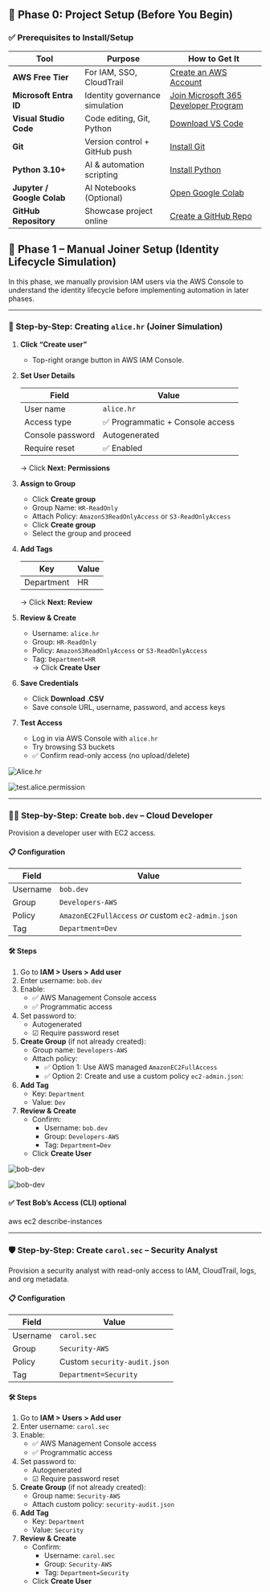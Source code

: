 ## 🧩 Phase 0: Project Setup (Before You Begin)

### ✅ Prerequisites to Install/Setup

| Tool                       | Purpose                                | How to Get It                                                                 |
|---------------------------|----------------------------------------|-------------------------------------------------------------------------------|
| **AWS Free Tier**         | For IAM, SSO, CloudTrail               | [Create an AWS Account](https://aws.amazon.com/free/)                         |
| **Microsoft Entra ID**    | Identity governance simulation         | [Join Microsoft 365 Developer Program](https://developer.microsoft.com/en-us/microsoft-365/dev-program) |
| **Visual Studio Code**    | Code editing, Git, Python              | [Download VS Code](https://code.visualstudio.com/)                            |
| **Git**                   | Version control + GitHub push          | [Install Git](https://git-scm.com/)                                           |
| **Python 3.10+**          | AI & automation scripting              | [Install Python](https://www.python.org/downloads/)                           |
| **Jupyter / Google Colab**| AI Notebooks (Optional)                | [Open Google Colab](https://colab.research.google.com/)                       |
| **GitHub Repository**     | Showcase project online                | [Create a GitHub Repo](https://github.com/new)                                |

## 🔹 Phase 1 – Manual Joiner Setup (Identity Lifecycle Simulation)

In this phase, we manually provision IAM users via the AWS Console to understand the identity lifecycle before implementing automation in later phases.

---

### 🔧 Step-by-Step: Creating `alice.hr` (Joiner Simulation)

1. **Click “Create user”**  
   - Top-right orange button in AWS IAM Console.

2. **Set User Details**

   | Field                | Value                              |
   |----------------------|------------------------------------|
   | User name            | `alice.hr`                         |
   | Access type          | ✅ Programmatic + Console access    |
   | Console password     | Autogenerated                      |
   | Require reset        | ✅ Enabled                          |

   → Click **Next: Permissions**

3. **Assign to Group**

   - Click **Create group**  
   - Group Name: `HR-ReadOnly`  
   - Attach Policy: `AmazonS3ReadOnlyAccess` or `S3-ReadOnlyAccess`
   - Click **Create group**  
   - Select the group and proceed

4. **Add Tags**

   | Key         | Value |
   |-------------|--------|
   | Department  | HR     |

   → Click **Next: Review**

5. **Review & Create**

   - Username: `alice.hr`  
   - Group: `HR-ReadOnly`  
   - Policy: `AmazonS3ReadOnlyAccess` or `S3-ReadOnlyAccess`
   - Tag: `Department=HR`  
   → Click **Create User**

6. **Save Credentials**

   - Click **Download .CSV**
   - Save console URL, username, password, and access keys

7. **Test Access**

   - Log in via AWS Console with `alice.hr`
   - Try browsing S3 buckets  
   - ✅ Confirm read-only access (no upload/delete)
  
![Alice.hr](screenshoot/Alice.hr.png)

![test.alice.permission](screenshoot/Testing-Alice.hr-permission.png)

---

### 👨‍💻 Step-by-Step: Create `bob.dev` – Cloud Developer

Provision a developer user with EC2 access.

#### 📋 Configuration

| Field     | Value                                              |
|-----------|----------------------------------------------------|
| Username  | `bob.dev`                                          |
| Group     | `Developers-AWS`                                   |
| Policy    | `AmazonEC2FullAccess` _or_ custom `ec2-admin.json` |
| Tag       | `Department=Dev`                                   |

#### 🛠️ Steps

1. Go to **IAM > Users > Add user**
2. Enter username: `bob.dev`
3. Enable:
   - ✅ AWS Management Console access
   - ✅ Programmatic access
4. Set password to:
   - Autogenerated
   - ☑ Require password reset
5. **Create Group** (if not already created):
   - Group name: `Developers-AWS`
   - Attach policy:
     - ✅ Option 1: Use AWS managed `AmazonEC2FullAccess`
     - ✅ Option 2: Create and use a custom policy `ec2-admin.json`:
6. **Add Tag**  
   - Key: `Department`  
   - Value: `Dev`
7. **Review & Create**
   - Confirm:
     - Username: `bob.dev`
     - Group: `Developers-AWS`
     - Tag: `Department=Dev`
   - Click **Create User**

![bob-dev](screenshoot/bob-dev-summary.png)

![bob-dev](screenshoot/bob-dev-group.png)

#### ✅ Test Bob’s Access (CLI) optional

aws ec2 describe-instances




---

### 🛡️ Step-by-Step: Create `carol.sec` – Security Analyst

Provision a security analyst with read-only access to IAM, CloudTrail, logs, and org metadata.

#### 📋 Configuration

| Field     | Value                     |
|-----------|---------------------------|
| Username  | `carol.sec`               |
| Group     | `Security-AWS`            |
| Policy    | Custom `security-audit.json` |
| Tag       | `Department=Security`     |

#### 🛠️ Steps

1. Go to **IAM > Users > Add user**
2. Enter username: `carol.sec`
3. Enable:
   - ✅ AWS Management Console access
   - ✅ Programmatic access
4. Set password to:
   - Autogenerated
   - ☑ Require password reset
5. **Create Group** (if not already created):
   - Group name: `Security-AWS`
   - Attach custom policy: `security-audit.json`
6. **Add Tag**  
   - Key: `Department`  
   - Value: `Security`
7. **Review & Create**
   - Confirm:
     - Username: `carol.sec`
     - Group: `Security-AWS`
     - Tag: `Department=Security`
   - Click **Create User**
